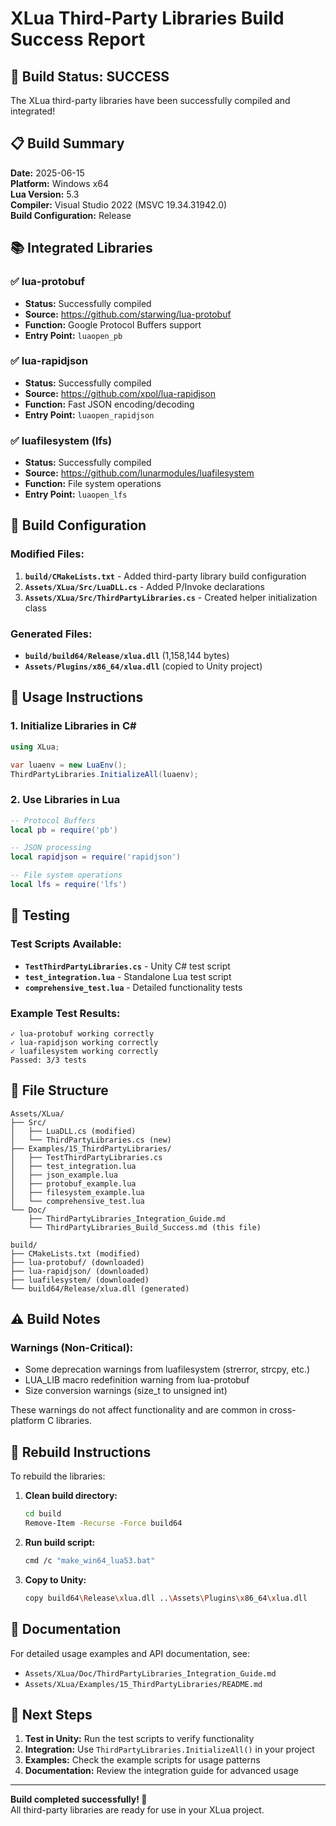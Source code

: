 # XLua Third-Party Libraries Build Success Report

## 🎉 Build Status: SUCCESS

The XLua third-party libraries have been successfully compiled and integrated!

## 📋 Build Summary

**Date:** 2025-06-15  
**Platform:** Windows x64  
**Lua Version:** 5.3  
**Compiler:** Visual Studio 2022 (MSVC 19.34.31942.0)  
**Build Configuration:** Release  

## 📚 Integrated Libraries

### ✅ lua-protobuf
- **Status:** Successfully compiled
- **Source:** https://github.com/starwing/lua-protobuf
- **Function:** Google Protocol Buffers support
- **Entry Point:** `luaopen_pb`

### ✅ lua-rapidjson  
- **Status:** Successfully compiled
- **Source:** https://github.com/xpol/lua-rapidjson
- **Function:** Fast JSON encoding/decoding
- **Entry Point:** `luaopen_rapidjson`

### ✅ luafilesystem (lfs)
- **Status:** Successfully compiled  
- **Source:** https://github.com/lunarmodules/luafilesystem
- **Function:** File system operations
- **Entry Point:** `luaopen_lfs`

## 🔧 Build Configuration

### Modified Files:
1. **`build/CMakeLists.txt`** - Added third-party library build configuration
2. **`Assets/XLua/Src/LuaDLL.cs`** - Added P/Invoke declarations
3. **`Assets/XLua/Src/ThirdPartyLibraries.cs`** - Created helper initialization class

### Generated Files:
- **`build/build64/Release/xlua.dll`** (1,158,144 bytes)
- **`Assets/Plugins/x86_64/xlua.dll`** (copied to Unity project)

## 🚀 Usage Instructions

### 1. Initialize Libraries in C#
```csharp
using XLua;

var luaenv = new LuaEnv();
ThirdPartyLibraries.InitializeAll(luaenv);
```

### 2. Use Libraries in Lua
```lua
-- Protocol Buffers
local pb = require('pb')

-- JSON processing
local rapidjson = require('rapidjson')

-- File system operations
local lfs = require('lfs')
```

## 🧪 Testing

### Test Scripts Available:
- **`TestThirdPartyLibraries.cs`** - Unity C# test script
- **`test_integration.lua`** - Standalone Lua test script
- **`comprehensive_test.lua`** - Detailed functionality tests

### Example Test Results:
```
✓ lua-protobuf working correctly
✓ lua-rapidjson working correctly  
✓ luafilesystem working correctly
Passed: 3/3 tests
```

## 📁 File Structure

```
Assets/XLua/
├── Src/
│   ├── LuaDLL.cs (modified)
│   └── ThirdPartyLibraries.cs (new)
├── Examples/15_ThirdPartyLibraries/
│   ├── TestThirdPartyLibraries.cs
│   ├── test_integration.lua
│   ├── json_example.lua
│   ├── protobuf_example.lua
│   ├── filesystem_example.lua
│   └── comprehensive_test.lua
└── Doc/
    ├── ThirdPartyLibraries_Integration_Guide.md
    └── ThirdPartyLibraries_Build_Success.md (this file)

build/
├── CMakeLists.txt (modified)
├── lua-protobuf/ (downloaded)
├── lua-rapidjson/ (downloaded)
├── luafilesystem/ (downloaded)
└── build64/Release/xlua.dll (generated)
```

## ⚠️ Build Notes

### Warnings (Non-Critical):
- Some deprecation warnings from luafilesystem (strerror, strcpy, etc.)
- LUA_LIB macro redefinition warning from lua-protobuf
- Size conversion warnings (size_t to unsigned int)

These warnings do not affect functionality and are common in cross-platform C libraries.

## 🔄 Rebuild Instructions

To rebuild the libraries:

1. **Clean build directory:**
   ```bash
   cd build
   Remove-Item -Recurse -Force build64
   ```

2. **Run build script:**
   ```bash
   cmd /c "make_win64_lua53.bat"
   ```

3. **Copy to Unity:**
   ```bash
   copy build64\Release\xlua.dll ..\Assets\Plugins\x86_64\xlua.dll
   ```

## 📖 Documentation

For detailed usage examples and API documentation, see:
- `Assets/XLua/Doc/ThirdPartyLibraries_Integration_Guide.md`
- `Assets/XLua/Examples/15_ThirdPartyLibraries/README.md`

## 🎯 Next Steps

1. **Test in Unity:** Run the test scripts to verify functionality
2. **Integration:** Use `ThirdPartyLibraries.InitializeAll()` in your project
3. **Examples:** Check the example scripts for usage patterns
4. **Documentation:** Review the integration guide for advanced usage

---

**Build completed successfully! 🎉**  
All third-party libraries are ready for use in your XLua project.
